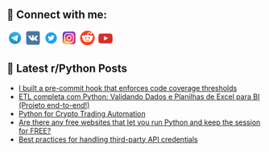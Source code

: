 ## 🔎 Connect with me:
[<img src="https://github.com/bullbesh/bullbesh/blob/main/images/Telegram.png" width="32" height="32" />](https://t.me/bullbesh)
[<img src="https://github.com/bullbesh/bullbesh/blob/main/images/VK.png" width="32" height="32" />](https://vk.com/bullbesh)
[<img src="https://github.com/bullbesh/bullbesh/blob/main/images/Twitter.png" width="32" height="32" />](https://twitter.com/bullbesh1)
[<img src="https://github.com/bullbesh/bullbesh/blob/main/images/Instagram.png" width="32" height="32" />](https://www.instagram.com/bullbesh)
[<img src="https://github.com/bullbesh/bullbesh/blob/main/images/Reddit.png" width="32" height="32" />](https://www.reddit.com/user/bullbesh)
[<img src="https://github.com/bullbesh/bullbesh/blob/main/images/YouTube.png" width="32" height="32" />](https://www.youtube.com/channel/UCtfjRs6uzgq5mfm8S06WTcg)

## 📕 Latest r/Python Posts
<!-- BLOG-POST-LIST:START -->
- [I built a pre-commit hook that enforces code coverage thresholds](https://www.reddit.com/r/Python/comments/1jdmrez/i_built_a_precommit_hook_that_enforces_code/)
- [ETL completa com Python: Validando Dados e Planilhas de Excel para BI &lpar;Projeto end-to-end!&rpar;](https://www.reddit.com/r/Python/comments/1jdkn65/etl_completa_com_python_validando_dados_e/)
- [Python for Crypto Trading Automation](https://www.reddit.com/r/Python/comments/1jdghvv/python_for_crypto_trading_automation/)
- [Are there any free websites that let you run Python and keep the session for FREE?](https://www.reddit.com/r/Python/comments/1jde9ej/are_there_any_free_websites_that_let_you_run/)
- [Best practices for handling third-party API credentials](https://www.reddit.com/r/Python/comments/1jdb9fu/best_practices_for_handling_thirdparty_api/)
<!-- BLOG-POST-LIST:END -->
